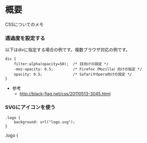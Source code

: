 # 概要
CSSについてのメモ

### 透過度を設定する
以下はdivに指定する場合の例です。複数ブラウザ対応の例です。
```
div {
    filter:alpha(opacity=50);  /* IE向けの設定 */
    -moz-opacity: 0.5;         /* Firefox（Mozilla）向けの指定 */
    opacity: 0.5;              /* SafariやOpera向けの設定 */
}
```
- 参考
  - http://black-flag.net/css/20110513-3045.html

### SVGにアイコンを使う
```
.logo {
	background: url("logo.svg");
}
```
.logo {
